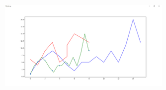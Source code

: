 ![DHCP FSM](https://raw.githubusercontent.com/GabrielDamian/Stonks_Bot/master/kill%20me%20please.png)
